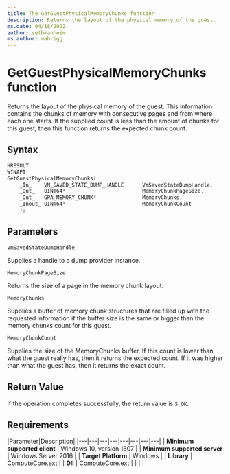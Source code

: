 ```yaml
---
title: The GetGuestPhysicalMemoryChunks function
description: Returns the layout of the physical memory of the guest.
ms.date: 04/18/2022
author: sethmanheim
ms.author: mabrigg
---
```

# GetGuestPhysicalMemoryChunks function

Returns the layout of the physical memory of the guest. This information contains the chunks of memory with consecutive pages and from where each one starts. If the supplied count is less than the amount of chunks for this guest, then this function returns the expected chunk count.

## Syntax

```C
HRESULT
WINAPI
GetGuestPhysicalMemoryChunks(
    _In_    VM_SAVED_STATE_DUMP_HANDLE      VmSavedStateDumpHandle,
    _Out_   UINT64*                         MemoryChunkPageSize,
    _Out_   GPA_MEMORY_CHUNK*               MemoryChunks,
    _Inout_ UINT64*                         MemoryChunkCount
    );
```

## Parameters

`VmSavedStateDumpHandle`

Supplies a handle to a dump provider instance.

`MemoryChunkPageSize`

Returns the size of a page in the memory chunk layout.

`MemoryChunks`

Supplies a buffer of memory chunk structures that are filled up with the requested information if the buffer size is the same or bigger than the memory chunks count for this guest.

`MemoryChunkCount`

Supplies the size of the MemoryChunks buffer. If this count is lower than what the guest really has, then it returns the expected count. If it was higher than what the guest has, then it returns the exact count.

## Return Value

If the operation completes successfully, the return value is `S_OK`.

## Requirements

|Parameter|Description|
|---|---|---|---|---|---|---|---|
| **Minimum supported client** | Windows 10, version 1607 |
| **Minimum supported server** | Windows Server 2016 |
| **Target Platform** | Windows |
| **Library** | ComputeCore.ext |
| **Dll** | ComputeCore.ext |
|    |    |